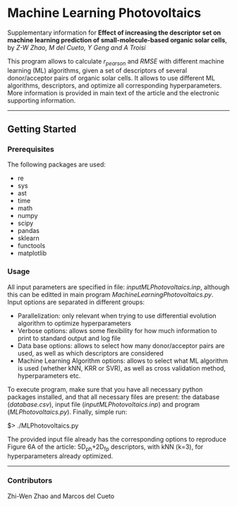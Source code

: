 # Machine Learning Photovoltaics

Supplementary information for **Effect of increasing the descriptor set on machine learning prediction of small-molecule-based organic solar cells**, by _Z-W Zhao, M del Cueto, Y Geng and A Troisi_

This program allows to calculate _r<sub>pearson</sub>_ and _RMSE_ with different machine learning (ML) algorithms, given a set of descriptors of several donor/acceptor pairs of organic solar cells. It allows to use different ML algorithms, descriptors, and optimize all corresponding hyperparameters. More information is provided in main text of the article and the electronic supporting information.

---

## Getting Started

### Prerequisites

The following packages are used:

- re
- sys
- ast
- time
- math
- numpy
- scipy
- pandas
- sklearn
- functools
- matplotlib

### Usage

All input parameters are specified in file: _inputMLPhotovoltaics.inp_, although this can be editted in main program _MachineLearningPhotovoltaics.py_. Input options are separated in different groups:

- Parallelization: only relevant when trying to use differential evolution algorithm to optimize hyperparameters
- Verbose options: allows some flexibility for how much information to print to standard output and log file
- Data base options: allows to select how many donor/acceptor pairs are used, as well as which descriptors are considered
- Machine Learning Algorithm options: allows to select what ML algorithm is used (whether kNN, KRR or SVR), as well as cross validation method, hyperparameters etc.

To execute program, make sure that you have all necessary python packages installed, and that all necessary files are present: the database (_database.csv_), input file (_inputMLPhotovoltaics.inp_) and program (_MLPhotovoltaics.py_). Finally, simple run:

$> ./MLPhotovoltaics.py

The provided input file already has the corresponding options to reproduce Figure 6A of the article: 5D<sub>ph</sub>+2D<sub>fp</sub> descriptors, with kNN (k=3), for hyperparameters already optimized.

---

### Contributors

Zhi-Wen Zhao and Marcos del Cueto
